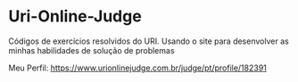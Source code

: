 # Uri-Online-Judge
Códigos de exercícios resolvidos do URI.
Usando o site para desenvolver as minhas habilidades de solução de problemas

Meu Perfil: https://www.urionlinejudge.com.br/judge/pt/profile/182391
